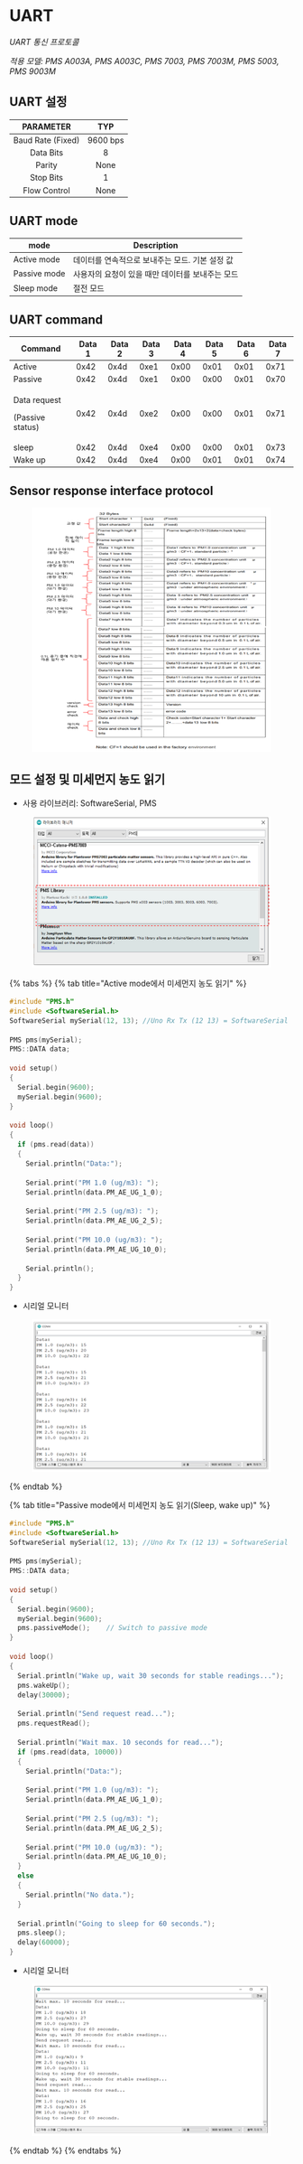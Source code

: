 # UART

_UART 통신 프로토콜_

_적용 모델: PMS A003A, PMS A003C, PMS 7003, PMS 7003M, PMS 5003, PMS 9003M_



## UART 설정

|     PARAMETER     |    TYP   |
| :---------------: | :------: |
| Baud Rate (Fixed) | 9600 bps |
|     Data Bits     |     8    |
|       Parity      |   None   |
|     Stop Bits     |     1    |
|    Flow Control   |   None   |



## UART mode

| mode         | Description                 |
| ------------ | --------------------------- |
| Active mode  | 데이터를 연속적으로 보내주는 모드. 기본 설정 값 |
| Passive mode | 사용자의 요청이 있을 때만 데이터를 보내주는 모드 |
| Sleep mode   | 절전 모드                       |



## UART command

| Command                                    | Data 1 | Data 2 | Data 3 | Data 4 | Data 5 | Data 6 | Data 7 |
| ------------------------------------------ | ------ | ------ | ------ | ------ | ------ | ------ | ------ |
| Active                                     | 0x42   | 0x4d   | 0xe1   | 0x00   | 0x01   | 0x01   | 0x71   |
| Passive                                    | 0x42   | 0x4d   | 0xe1   | 0x00   | 0x00   | 0x01   | 0x70   |
| <p>Data request</p><p>(Passive status)</p> | 0x42   | 0x4d   | 0xe2   | 0x00   | 0x00   | 0x01   | 0x71   |
| sleep                                      | 0x42   | 0x4d   | 0xe4   | 0x00   | 0x00   | 0x01   | 0x73   |
| Wake up                                    | 0x42   | 0x4d   | 0xe4   | 0x00   | 0x01   | 0x01   | 0x74   |



## Sensor response interface protocol

<figure><img src="../../../.gitbook/assets/PMS5003_UART_Description.PNG" alt=""><figcaption></figcaption></figure>

## 모드 설정 및 미세먼지 농도 읽기&#x20;

* 사용 라이브러리: SoftwareSerial, PMS

<figure><img src="../../../.gitbook/assets/PMS_Arduino_libirary.PNG" alt=""><figcaption></figcaption></figure>

{% tabs %}
{% tab title="Active mode에서 미세먼지 농도 읽기" %}
```cpp
#include "PMS.h"
#include <SoftwareSerial.h>
SoftwareSerial mySerial(12, 13); //Uno Rx Tx (12 13) = SoftwareSerial

PMS pms(mySerial);
PMS::DATA data;

void setup()
{
  Serial.begin(9600);
  mySerial.begin(9600);  
}

void loop()
{
  if (pms.read(data))
  {
    Serial.println("Data:");

    Serial.print("PM 1.0 (ug/m3): ");
    Serial.println(data.PM_AE_UG_1_0);

    Serial.print("PM 2.5 (ug/m3): ");
    Serial.println(data.PM_AE_UG_2_5);

    Serial.print("PM 10.0 (ug/m3): ");
    Serial.println(data.PM_AE_UG_10_0);

    Serial.println();
  }
}
```



* 시리얼 모니터

<figure><img src="../../../.gitbook/assets/PMS_Active_mode_serial.PNG" alt=""><figcaption></figcaption></figure>
{% endtab %}

{% tab title="Passive mode에서 미세먼지 농도 읽기(Sleep, wake up)" %}
```cpp
#include "PMS.h"
#include <SoftwareSerial.h>
SoftwareSerial mySerial(12, 13); //Uno Rx Tx (12 13) = SoftwareSerial

PMS pms(mySerial);
PMS::DATA data;

void setup()
{
  Serial.begin(9600);   
  mySerial.begin(9600);  
  pms.passiveMode();    // Switch to passive mode
}

void loop()
{
  Serial.println("Wake up, wait 30 seconds for stable readings...");
  pms.wakeUp();
  delay(30000);

  Serial.println("Send request read...");
  pms.requestRead();

  Serial.println("Wait max. 10 seconds for read...");
  if (pms.read(data, 10000))
  {
    Serial.println("Data:");

    Serial.print("PM 1.0 (ug/m3): ");
    Serial.println(data.PM_AE_UG_1_0);

    Serial.print("PM 2.5 (ug/m3): ");
    Serial.println(data.PM_AE_UG_2_5);

    Serial.print("PM 10.0 (ug/m3): ");
    Serial.println(data.PM_AE_UG_10_0);
  }
  else
  {
    Serial.println("No data.");
  }

  Serial.println("Going to sleep for 60 seconds.");
  pms.sleep();
  delay(60000);
}

```



* 시리얼 모니터

<figure><img src="../../../.gitbook/assets/PMS_Passive_mode_serial.PNG" alt=""><figcaption></figcaption></figure>
{% endtab %}
{% endtabs %}











